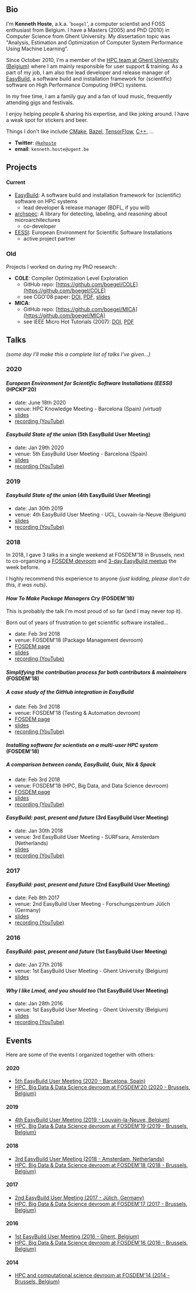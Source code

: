 ## Bio

I'm **Kenneth Hoste**, a.k.a. '`boegel`', a computer scientist and FOSS enthusiast from Belgium. I have a Masters (2005) and PhD (2010) in Computer Science from Ghent University. My dissertation topic was "Analysis, Estimation and Optimization of Computer System Performance Using Machine Learning".

Since October 2010, I'm a member of the [HPC team at Ghent University (Belgium)](https://www.ugent.be/hpc/) where I am mainly responsible for user support & training. As a part of my job, I am also the lead developer and release manager of [EasyBuild](https://easybuilders.github.io/easybuild/), a software build and installation framework for (scientific) software on High Performance Computing (HPC) systems.

In my free time, I am a family guy and a fan of loud music, frequently attending gigs and festivals.

I enjoy helping people & sharing his expertise, and like joking around. I have a weak spot for stickers and beer.

Things I don't like include [CMake](https://cmake.org/), [Bazel](https://bazel.build/), [TensorFlow](https://tensorflow.org/), [C++](https://isocpp.org/), ...

* **Twitter**: [`@kehoste`](https://twitter.com/kehoste)
* **email**: `kenneth.hoste@ugent.be`

## Projects

#### Current

* [EasyBuild](https://easybuilders.github.io/easybuild/): A software build and installation framework for (scientific) software on HPC systems
  * lead developer & release manager (BDFL, if you will)
* [archspec](https://github.com/archspec/): A library for detecting, labeling, and reasoning about microarchitectures
  * co-developer
* [EESSI](https://github.com/EESSI/): European Environment for Scientific Software Installations
  * active project partner

### Old

Projects I worked on during my PhD research:

* **COLE**: Compiler Optimization Level Exploration
  * GitHub repo: [https://github.com/boegel/COLE](https://github.com/boegel/COLE)
  * see CGO'08 paper: [DOI](http://dx.doi.org/10.1145/1356058.1356080), [PDF](https://users.ugent.be/~kehoste/ELIS/pub/hoste08cole_CGO08_paper.pdf), [slides](https://users.ugent.be/~kehoste/ELIS/presentations/hoste08cole_CGO-2008_presentation.pdf)
* **MICA**:
  * GitHub repo: [https://github.com/boegel/MICA](https://github.com/boegel/MICA)
  * see IEEE Micro Hot Tutorials (2007): [DOI](https://doi.org/10.1109/MM.2007.56), [PDF](https://users.ugent.be/~kehoste/ELIS/pub/hoste07microarchitecture_IEEE-MICRO-Hot-Tutorials_paper.pdf)

## Talks

*(some day I'll make this a complete list of talks I've given...)*

### 2020

#### *European Environment for Scientific Software Installations (EESSI)* (HPCKP'20)

* date: June 18th 2020
* venue: HPC Knowledge Meeting - Barcelona (Spain) *(virtual)*
* [slides](https://github.com/EESSI/docs/blob/master/talks/20200618_HPCKP20/EESSI_HPCKP20_20200618.pdf)
* [recording (YouTube)](https://www.youtube.com/watch?v=nihAG_Y2l9o)

#### *Easybuild State of the union* (5th EasyBuild User Meeting)

* date: Jan 29th 2020
* venue: 5th EasyBuild User Meeting - Barcelona (Spain)
* [slides](https://users.ugent.be/~kehoste/eum20/eum20_00_state_of_the_union.pdf)
* [recording (YouTube)](https://www.youtube.com/watch?v=ppKVsnwba7)

### 2019

#### *Easybuild State of the union* (4th EasyBuild User Meeting)

* date: Jan 30th 2019
* venue: 4th EasyBuild User Meeting - UCL, Louvain-la-Neuve (Belgium)
* [slides](https://users.ugent.be/~kehoste/EasyBuild_20190130_state-of-the-union.pdf)
* [recording (YouTube)](https://www.youtube.com/watch?v=P2s2p5uIY0M)

### 2018

In 2018, I gave 3 talks in a single weekend at FOSDEM'18 in Brussels, next to co-organizing a [FOSDEM devroom](https://archive.fosdem.org/2018/schedule/track/hpc,_big_data,_and_data_science/) and [3-day EasyBuild meetup](https://github.com/easybuilders/easybuild/wiki/3rd-EasyBuild-User-Meeting) the week beforre.

I highly recommend this experience to anyone *(just kidding, please don't do this, it was nuts)*.

#### *How To Make Package Managers Cry* (FOSDEM'18)

This is probably the talk I'm most proud of so far (and I may never top it).

Born out of years of frustration to get scientific software installed...

* date: Feb 3rd 2018
* venue: FOSDEM'18 (Package Management devroom)
* [FOSDEM page](https://archive.fosdem.org/2018/schedule/event/how_to_make_package_managers_cry/)
* [slides](https://archive.fosdem.org/2018/schedule/event/how_to_make_package_managers_cry/attachments/slides/2297/export/events/attachments/how_to_make_package_managers_cry/slides/2297/how_to_make_package_managers_cry.pdf)
* [recording (YouTube)](https://www.youtube.com/watch?v=NSemlYagjIU)

#### *Simplifying the contribution process for both contributors & maintainers* (FOSDEM'18)

##### A case study of the GitHub integration in EasyBuild

* date: Feb 3rd 2018
* venue: FOSDEM'18 (Testing & Automation devroom)
* [FOSDEM page](https://archive.fosdem.org/2018/schedule/event/contributor_automation/)
* [slides](https://archive.fosdem.org/2018/schedule/event/contributor_automation/attachments/slides/2272/export/events/attachments/contributor_automation/slides/2272/simplifying_the_contribution_process_fosdem18.pdf)
* [recording (YouTube)](https://www.youtube.com/watch?v=OcJB_Yc8kFM)

#### *Installing software for scientists on a multi-user HPC system* (FOSDEM'18)

##### A comparison between conda, EasyBuild, Guix, Nix & Spack

* date: Feb 3rd 2018
* venue: FOSDEM'18 (HPC, Big Data, and Data Science devroom)
* [FOSDEM page](https://archive.fosdem.org/2018/schedule/event/installing_software_for_scientists/)
* [slides](https://archive.fosdem.org/2018/schedule/event/installing_software_for_scientists/attachments/slides/2437/export/events/attachments/installing_software_for_scientists/slides/2437/20180204_installing_software_for_scientists.pdf)
* [recording (YouTube)](https://www.youtube.com/watch?v=ZYXkzecfC3c)

#### *EasyBuild: past, present and future* (3rd EasyBuild User Meeting)

* date: Jan 30th 2018
* venue: 3rd EasyBuild User Meeting - SURFsara, Amsterdam (Netherlands)
* [slides](http://users.ugent.be/~kehoste/eum18/eum18_easybuild_past_present_future_20180130.pdf)
* [recording (YouTube)](https://www.youtube.com/watch?v=cAlCtQJrdJM)

### 2017

#### *EasyBuild: past, present and future* (2nd EasyBuild User Meeting)

* date: Feb 8th 2017
* venue: 2nd EasyBuild User Meeting - Forschungszentrum Jülich (Germany)
* [slides](http://easybuilders.github.io/easybuild/files/EUM17/20170208-2_EasyBuild_past_present_future.pdf)
* [recording (YouTube)](https://www.youtube.com/watch?v=Zczp0-YaPPI)

### 2016

#### *EasyBuild: past, present and future* (1st EasyBuild User Meeting)

* date: Jan 27th 2016
* venue: 1st EasyBuild User Meeting - Ghent University (Belgium)
* [slides](https://users.ugent.be/~kehoste/EasyBuild_20160127.pdf)

#### *Why I like Lmod, and you should too* (1st EasyBuild User Meeting)

* date: Jan 28th 2016
* venue: 1st EasyBuild User Meeting - Ghent University (Belgium)
* [slides](https://users.ugent.be/~kehoste/Why_I_like_Lmod_20160128.pdf)
* [recording (YouTube)](https://www.youtube.com/watch?v=DYx73k_bMr8)

## Events

Here are some of the events I organized together with others:

#### 2020

* [5th EasyBuild User Meeting (2020 - Barcelona, Spain)](https://github.com/easybuilders/easybuild/wiki/5th-EasyBuild-User-Meeting)
* [HPC, Big Data & Data Science devroom at FOSDEM'20 (2020 - Brussels, Belgium)](https://fosdem.org/2020/schedule/track/hpc_big_data_and_data_science/)

#### 2019

* [4th EasyBuild User Meeting (2019 - Louvain-la-Neuve, Belgium)](https://github.com/easybuilders/easybuild/wiki/4th-EasyBuild-User-Meeting)
* [HPC, Big Data & Data Science devroom at FOSDEM'19 (2019 - Brussels, Belgium)](https://archive.fosdem.org/2019/schedule/track/hpc_big_data_and_data_science/)

#### 2018

* [3rd EasyBuild User Meeting (2018 - Amsterdam, Netherlands)](https://github.com/easybuilders/easybuild/wiki/3rd-EasyBuild-User-Meeting)
* [HPC, Big Data & Data Science devroom at FOSDEM'18 (2018 - Brussels, Belgium)](https://archive.fosdem.org/2018/schedule/track/hpc,_big_data,_and_data_science/)

#### 2017 

* [2nd EasyBuild User Meeting (2017 - Jülich, Germany)](https://github.com/easybuilders/easybuild/wiki/2nd-EasyBuild-User-Meeting)
* [HPC, Big Data & Data Science devroom at FOSDEM'17 (2017 - Brussels, Belgium)](https://archive.fosdem.org/2017/schedule/track/hpc,_big_data_and_data_science/)

#### 2016

* [1st EasyBuild User Meeting (2016 - Ghent, Belgium)](https://github.com/easybuilders/easybuild/wiki/1st-EasyBuild-User-Meeting)
* [HPC, Big Data & Data Science devroom at FOSDEM'16 (2016 - Brussels, Belgium)](https://archive.fosdem.org/2016/schedule/track/hpc,_big_data_and_data_science/)

#### 2014

* [HPC and computational science devroom at FOSDEM'14 (2014 - Brussels, Belgium)](https://archive.fosdem.org/2014/schedule/track/hpc_and_computational_science/)
